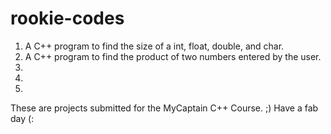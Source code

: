 # rookie-codes
1. A C++ program to find the size of a int, float, double, and char.
2. A C++ program to find the product of two numbers entered by the user.
3.
4.
5.

These are projects submitted for the MyCaptain C++ Course.
;) Have a fab day (:
